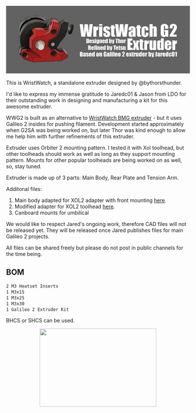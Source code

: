 ![Extruder](images/hlavicka2.png)

This is WristWatch, a standalone extruder designed by @bythorsthunder.

I'd like to express my immense gratitude to Jaredc01 & Jason from LDO for their outstanding work in designing and manufacturing a kit for this awesome extruder.

WWG2 is built as an alternative to [WristWatch BMG extruder](https://github.com/bythorsthunder/Voron_Mods/tree/main/Wristwatch_Extruder_BMG) - but it uses Galileo 2 insides for pushing filament. Development started approximately when G2SA was being worked on, but later Thor was kind enough to allow me help him with further refinements of this extruder. 

Extruder uses Orbiter 2 mounting pattern. I tested it with Xol toolhead, but other toolheads should work as well as long as they support mounting pattern. Mounts for other popular toolheads are being worked on as well, so, stay tuned.

Extruder is made up of 3 parts:  Main Body, Rear Plate and Tension Arm.

Additonal files:
1. Main body adapted for XOL2 adapter with front mounting [here](STLs/XOL2/Custom_Adapter_WWG2.stl).
2. Modified adapter for XOL2 toolhead [here](STLs/XOL2/XOL2_WWG2_adapter.stl).
3. Canboard mounts for umbilical

We would like to respect Jared's ongoing work, therefore CAD files will not be released yet. They will be released once Jared publishes files for main Galileo 2 projects.

All files can be shared freely but please do not post in public channels for the time being.

## BOM
```
2 M3 Heatset Inserts
1 M3x15
1 M3x25
1 M3x30
1 Galileo 2 Extruder Kit
```
BHCS or SHCS can be used.

<p align="center">
  <img width="320" height="214" src="./images/g2gears.gif" />
</p>
